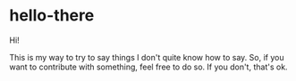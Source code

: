 # hello-there

Hi!

This is my way to try to say things I don't quite know how to say.
So, if you want to contribute with something, feel free to do so.
If you don't, that's ok.
